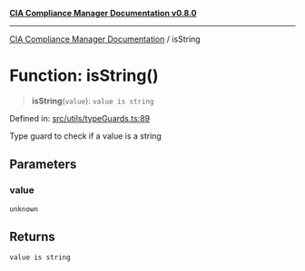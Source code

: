 [**CIA Compliance Manager Documentation v0.8.0**](../README.md)

***

[CIA Compliance Manager Documentation](../globals.md) / isString

# Function: isString()

> **isString**(`value`): `value is string`

Defined in: [src/utils/typeGuards.ts:89](https://github.com/Hack23/cia-compliance-manager/blob/78912779fad2796d4afcf9e0a863cca80a66b25f/src/utils/typeGuards.ts#L89)

Type guard to check if a value is a string

## Parameters

### value

`unknown`

## Returns

`value is string`
